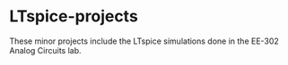# LTspice-projects
These  minor projects include the LTspice simulations done in the EE-302 Analog Circuits lab.
